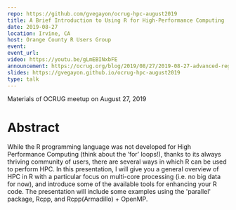 ```yaml
---
repo: https://github.com/gvegayon/ocrug-hpc-august2019
title: A Brief Introduction to Using R for High-Performance Computing
date: 2019-08-27
location: Irvine, CA
host: Orange County R Users Group
event: 
event_url: 
video: https://youtu.be/gLmEBINxbFE
announcement: https://ocrug.org/blog/2019/08/27/2019-08-27-advanced-regressions-and-high-performance-computing/
slides: https://gvegayon.github.io/ocrug-hpc-august2019
type: talk
---
```


Materials of OCRUG meetup on August 27, 2019

# Abstract

While the R programming language was not developed for High Performance Computing (think about the ‘for’ loops!), thanks to its always thriving community of users, there are several ways in which R can be used to perform HPC. In this presentation, I will give you a general overview of HPC in R with a particular focus on multi-core processing (i.e. no big data for now), and introduce some of the available tools for enhancing your R code. The presentation will include some examples using the 'parallel' package,  Rcpp, and Rcpp(Armadillo) + OpenMP.

